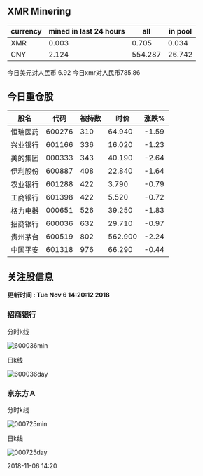 ## XMR Minering

|currency|mined in last 24 hours|all|in pool|
|---|---|---|---|
|XMR|0.003|0.705|0.034|
|CNY|2.124|554.287|26.742|

今日美元对人民币 6.92	今日xmr对人民币785.86


## 今日重仓股 

|股名|代码|被持数|时价|涨跌%|
|---|---|---|---|---|
|恒瑞医药|600276|310|64.940|-1.59|
|兴业银行|601166|336|16.020|-1.23|
|美的集团|000333|343|40.190|-2.64|
|伊利股份|600887|408|22.840|-1.64|
|农业银行|601288|422|3.790|-0.79|
|工商银行|601398|422|5.520|-0.72|
|格力电器|000651|526|39.250|-1.83|
|招商银行|600036|632|29.710|-0.97|
|贵州茅台|600519|802|562.900|-2.24|
|中国平安|601318|976|66.290|-0.44|

## 关注股信息
**更新时间 : Tue Nov  6 14:20:12 2018**
### 招商银行 
分时k线

![600036min](http://image.sinajs.cn/newchart/min/n/sh600036.gif)

日k线

![600036day](http://image.sinajs.cn/newchart/daily/n/sh600036.gif)

### 京东方Ａ 
分时k线

![000725min](http://image.sinajs.cn/newchart/min/n/sz000725.gif)

日k线

![000725day](http://image.sinajs.cn/newchart/daily/n/sz000725.gif)

2018-11-06 14:20